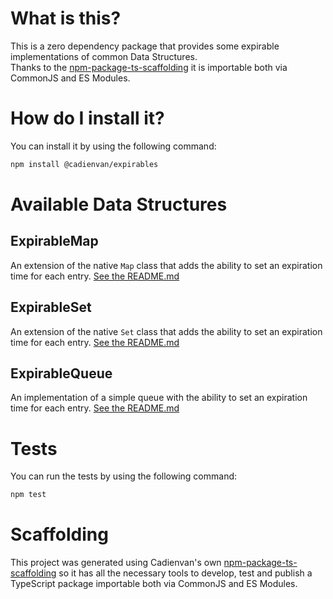 # What is this?

This is a zero dependency package that provides some expirable implementations of common Data Structures.  
Thanks to the [npm-package-ts-scaffolding](https://github.com/Cadienvan/npm-package-ts-scaffolding) it is importable both via CommonJS and ES Modules.  


# How do I install it?

You can install it by using the following command:

```bash
npm install @cadienvan/expirables
```

# Available Data Structures

## ExpirableMap

An extension of the native `Map` class that adds the ability to set an expiration time for each entry.
[See the README.md](./src/Map/README.md)

## ExpirableSet

An extension of the native `Set` class that adds the ability to set an expiration time for each entry.
[See the README.md](./src/Set/README.md)

## ExpirableQueue

An implementation of a simple queue with the ability to set an expiration time for each entry.
[See the README.md](./src/Queue/README.md)

# Tests

You can run the tests by using the following command:

```bash
npm test
```

# Scaffolding

This project was generated using Cadienvan's own [npm-package-ts-scaffolding](https://github.com/Cadienvan/npm-package-ts-scaffolding) so it has all the necessary tools to develop, test and publish a TypeScript package importable both via CommonJS and ES Modules.
